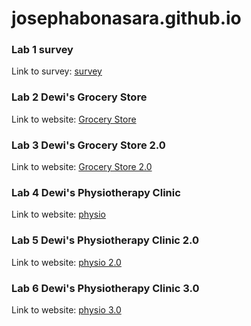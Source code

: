 # josephabonasara.github.io

### Lab 1 survey
Link to survey: [survey](https://josephabonasara.github.io/Lab1/index.html)

### Lab 2 Dewi's Grocery Store
Link to website: [Grocery Store](https://josephabonasara.github.io/Lab2/index.html)

### Lab 3 Dewi's Grocery Store 2.0
Link to website: [Grocery Store 2.0](https://josephabonasara.github.io/Lab3/index.html)

### Lab 4 Dewi's Physiotherapy Clinic
Link to website: [physio](https://josephabonasara.github.io/Lab4/index.html)

### Lab 5 Dewi's Physiotherapy Clinic 2.0
Link to website: [physio 2.0](https://josephabonasara.github.io/Lab5/index.html)

### Lab 6 Dewi's Physiotherapy Clinic 3.0
Link to website: [physio 3.0](https://josephabonasara.github.io/Lab6/index.html)
